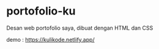 # portofolio-ku
Desan web portofolio saya, dibuat dengan HTML dan CSS

demo : https://kulikode.netlify.app/
